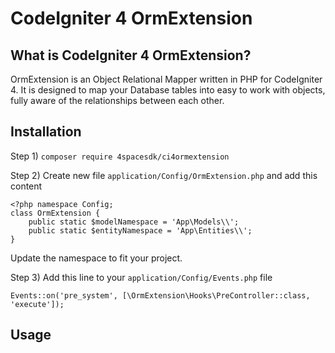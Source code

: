 # CodeIgniter 4 OrmExtension

## What is CodeIgniter 4 OrmExtension?
OrmExtension is an Object Relational Mapper written in PHP for CodeIgniter 4. 
It is designed to map your Database tables into easy to work with objects, fully aware of the relationships between each other.

## Installation
Step 1)
`composer require 4spacesdk/ci4ormextension`

Step 2)
Create new file `application/Config/OrmExtension.php` and add this content
```
<?php namespace Config;
class OrmExtension {
    public static $modelNamespace = 'App\Models\\';
    public static $entityNamespace = 'App\Entities\\';
}
```
Update the namespace to fit your project.

Step 3)
Add this line to your `application/Config/Events.php` file 
```
Events::on('pre_system', [\OrmExtension\Hooks\PreController::class, 'execute']);
```

## Usage
